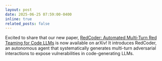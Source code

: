 ```yaml
---
layout: post
date: 2025-06-25 07:59:00-0400
inline: true
related_posts: false
---
```


Excited to share that our new paper, [RedCoder: Automated Multi‑Turn Red Teaming for Code LLMs](https://www.arxiv.org/abs/2507.22063) is now available on arXiv! It introduces RedCoder, an autonomous agent that systematically generates multi-turn adversarial interactions to expose vulnerabilities in code-generating LLMs. 